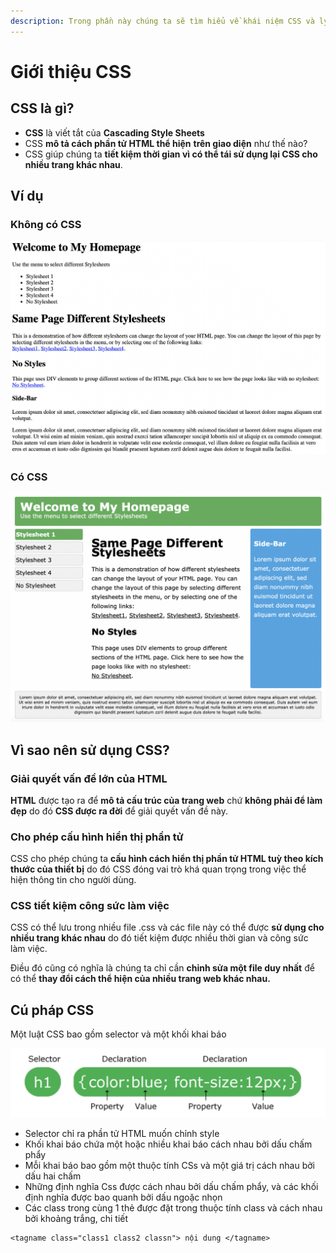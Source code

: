 ```yaml
---
description: Trong phần này chúng ta sẽ tìm hiểu về khái niệm CSS và lý do sử dụng CSS
---
```


# Giới thiệu CSS

## CSS là gì?

* **CSS** là viết tắt của **Cascading Style Sheets**
* CSS **mô tả cách phần tử HTML thể hiện** **trên giao diện** như thế nào?
* CSS giúp chúng ta **tiết kiệm thời gian vì có thể tái sử dụng lại CSS cho nhiều trang khác nhau**.

## Ví dụ

### Không có CSS

![](<../.gitbook/assets/image (2) (2) (2).png>)

### Có CSS

![](<../.gitbook/assets/image (32) (1) (1).png>)

## Vì sao nên sử dụng CSS?

### Giải quyết vấn đề lớn của HTML

**HTML** được tạo ra để **mô tả cấu trúc của trang web** chứ **không phải để làm đẹp** do đó **CSS được ra đời** để giải quyết vấn đề này.

### Cho phép cấu hình hiển thị phần tử

CSS cho phép chúng ta **cấu hình cách hiển thị phần tử HTML tuỳ theo kích thước của thiết bị** do đó CSS đóng vai trò khá quan trọng trong việc thể hiện thông tin cho người dùng.

### CSS tiết kiệm công sức làm việc

CSS có thể lưu trong nhiều file .css và các file này có thể được **sử dụng cho nhiều trang khác nhau** do đó tiết kiệm được nhiều thời gian và công sức làm việc.

Điều đó cũng có nghĩa là chúng ta chỉ cần **chỉnh sửa một file duy nhất** để có thể **thay đổi cách thể hiện của nhiều trang web khác nhau.**

## Cú pháp CSS

Một luật CSS bao gồm selector và một khối khai báo

![](../.gitbook/assets/2.png)

* Selector chỉ ra phần tử HTML muốn chỉnh style
* Khối khai báo chứa một hoặc nhiều khai báo cách nhau bởi dấu chấm phẩy
* Mỗi khai báo bao gồm một thuộc tính CSs và một giá trị cách nhau bởi dấu hai chấm
* Những định nghĩa Css được cách nhau bởi dấu chấm phẩy, và các khối định nghĩa được bao quanh bởi dấu ngoặc nhọn
* Các class trong cùng 1 thẻ được đặt trong thuộc tính class và cách nhau bởi khoảng trắng, chi tiết

```markup
<tagname class="class1 class2 classn"> nội dung </tagname>
```
